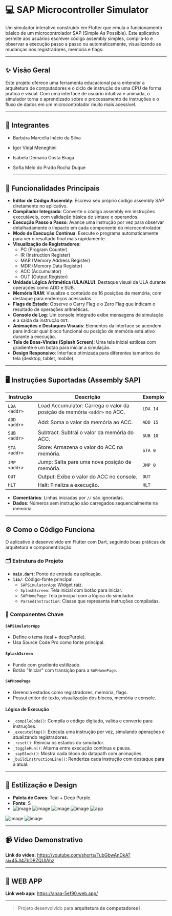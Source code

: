 # 💻 SAP Microcontroller Simulator

Um simulador interativo construído em Flutter que emula o funcionamento básico de um microcontrolador SAP (Simple As Possible). Este aplicativo permite aos usuários escrever código assembly simples, compilá-lo e observar a execução passo a passo ou automaticamente, visualizando as mudanças nos registradores, memória e flags.

---

## ✨ Visão Geral

Este projeto oferece uma ferramenta educacional para entender a arquitetura de computadores e o ciclo de instrução de uma CPU de forma prática e visual. Com uma interface de usuário intuitiva e animada, o simulador torna o aprendizado sobre o processamento de instruções e o fluxo de dados em um microcontrolador muito mais acessível.

---

## 👩 Integrantes
- Barbára Marcella Inácio da Silva
- Igor Vidal Meneghini 
- Isabela Demaria Costa Braga
- Sofia Melo do Prado Rocha Duque

  ---

## 🚀 Funcionalidades Principais

- **Editor de Código Assembly**: Escreva seu próprio código assembly SAP diretamente no aplicativo.
- **Compilador Integrado**: Converte o código assembly em instruções executáveis, com validação básica de sintaxe e operandos.
- **Execução Passo a Passo**: Avance uma instrução por vez para observar detalhadamente o impacto em cada componente do microcontrolador.
- **Modo de Execução Contínua**: Execute o programa automaticamente para ver o resultado final mais rapidamente.
- **Visualização de Registradores**:
  - PC (Program Counter)
  - IR (Instruction Register)
  - MAR (Memory Address Register)
  - MDR (Memory Data Register)
  - ACC (Accumulator)
  - OUT (Output Register)
- **Unidade Lógica Aritmética (ULA/ALU)**: Destaque visual da ULA durante operações como ADD e SUB.
- **Memória RAM**: Visualize o conteúdo de 16 posições de memória, com destaque para endereços acessados.
- **Flags de Estado**: Observe o Carry Flag e o Zero Flag que indicam o resultado de operações aritméticas.
- **Console de Log**: Um console integrado exibe mensagens de simulação e a saída da instrução `OUT`.
- **Animações e Destaques Visuais**: Elementos da interface se acendem para indicar qual bloco funcional ou posição de memória está ativo durante a execução.
- **Tela de Boas-Vindas (Splash Screen)**: Uma tela inicial estilosa com gradiente e um botão para iniciar a simulação.
- **Design Responsivo**: Interface otimizada para diferentes tamanhos de tela (desktop, tablet, mobile).

---

## 🖥️ Instruções Suportadas (Assembly SAP)

| Instrução    | Descrição                                                                 | Exemplo  |
|--------------|---------------------------------------------------------------------------|----------|
| `LDA <addr>` | Load Accumulator: Carrega o valor da posição de memória `<addr>` no ACC. | `LDA 14` |
| `ADD <addr>` | Add: Soma o valor da memória ao ACC.                                      | `ADD 15` |
| `SUB <addr>` | Subtract: Subtrai o valor da memória do ACC.                              | `SUB 10` |
| `STA <addr>` | Store: Armazena o valor do ACC na memória.                                | `STA 0`  |
| `JMP <addr>` | Jump: Salta para uma nova posição de memória.                             | `JMP 0`  |
| `OUT`        | Output: Exibe o valor do ACC no console.                                  | `OUT`    |
| `HLT`        | Halt: Finaliza a execução.                                                | `HLT`    |

- **Comentários**: Linhas iniciadas por `//` são ignoradas.
- **Dados**: Números sem instrução são carregados sequencialmente na memória.

---

## ⚙️ Como o Código Funciona

O aplicativo é desenvolvido em Flutter com Dart, seguindo boas práticas de arquitetura e componentização.

### 🗂 Estrutura do Projeto

- **`main.dart`**: Ponto de entrada da aplicação.
- **`lib/`**: Código-fonte principal.
  - `SAPSimulatorApp`: Widget raiz.
  - `SplashScreen`: Tela inicial com botão para iniciar.
  - `SAPHomePage`: Tela principal com a lógica do simulador.
  - `ParsedInstruction`: Classe que representa instruções compiladas.

### 🔧 Componentes Chave

#### `SAPSimulatorApp`
- Define o tema (teal + deepPurple).
- Usa Source Code Pro como fonte principal.

#### `SplashScreen`
- Fundo com gradiente estilizado.
- Botão "Iniciar" com transição para a `SAPHomePage`.

#### `SAPHomePage`
- Gerencia estados como registradores, memória, flags.
- Possui editor de texto, visualização dos blocos, memória e console.

#### Lógica de Execução

- `_compileCode()`: Compila o código digitado, valida e converte para instruções.
- `_executeStep()`: Executa uma instrução por vez, simulando operações e atualizando registradores.
- `_reset()`: Reinicia os estados do simulador.
- `_toggleRun()`: Alterna entre execução contínua e pausa.
- `_sapBlock()`: Mostra cada bloco do datapath com animações.
- `_buildInstructionLine()`: Renderiza cada instrução com destaque para a atual.

---

## 🎨 Estilização e Design

- **Paleta de Cores**: Teal + Deep Purple.
- **Fonte**: S
- ![image](https://github.com/user-attachments/assets/1ea75c79-3af4-4bd3-aa87-27bacf3e1b8d)
![image](https://github.com/user-attachments/assets/e5b0daab-1d45-403a-a4fb-6b2c8c9cf95a)
![image](https://github.com/user-attachments/assets/b7fe347f-a65c-4bc8-966c-83001fac9727)
![image](https://github.com/user-attachments/assets/2bd81dbe-ccbe-47ef-b75b-671c2990b3ce)
![app](https://github.com/user-attachments/assets/495ba707-1b53-4b2f-a047-a3991767a718)


![image](https://github.com/user-attachments/assets/ab4dfae8-432f-4d59-91c5-9a0ac9f1416a)
![image](https://github.com/user-attachments/assets/dc9ee45f-7bac-4121-b9bc-3f3bc1052405)

---

## 📹 Vídeo Demonstrativo

**Link do vídeo:**
https://youtube.com/shorts/TubGbwAnDkA?si=45Jl4ZbDBZQUlAhz

---

## 👾 WEB APP
**Link web app:**
https://anaa-5ef90.web.app/

---

> Projeto desenvolvido para **arquitetura de computadores I**.

